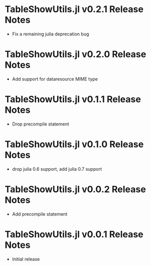 # TableShowUtils.jl v0.2.1 Release Notes
* Fix a remaining julia deprecation bug

# TableShowUtils.jl v0.2.0 Release Notes
* Add support for dataresource MIME type

# TableShowUtils.jl v0.1.1 Release Notes
* Drop precompile statement

# TableShowUtils.jl v0.1.0 Release Notes
* drop julia 0.6 support, add julia 0.7 support

# TableShowUtils.jl v0.0.2 Release Notes
* Add precompile statement

# TableShowUtils.jl v0.0.1 Release Notes
* Initial release
